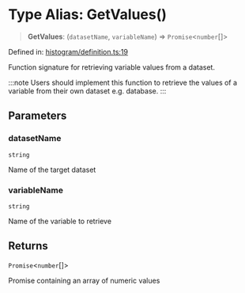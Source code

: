 # Type Alias: GetValues()

> **GetValues**: (`datasetName`, `variableName`) => `Promise`\<`number`[]\>

Defined in: [histogram/definition.ts:19](https://github.com/GeoDaCenter/openassistant/blob/a1bcfdf89aac2d64b3bda9cf92b96ead076def28/packages/echarts/src/histogram/definition.ts#L19)

Function signature for retrieving variable values from a dataset.

:::note
Users should implement this function to retrieve the values of a variable from their own dataset e.g. database.
:::

## Parameters

### datasetName

`string`

Name of the target dataset

### variableName

`string`

Name of the variable to retrieve

## Returns

`Promise`\<`number`[]\>

Promise containing an array of numeric values
